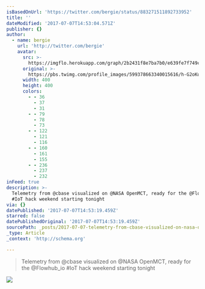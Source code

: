 ```yaml
---
isBasedOnUrl: 'https://twitter.com/bergie/status/883271511892733952'
title: ''
dateModified: '2017-07-07T14:53:04.571Z'
publisher: {}
author:
  - name: bergie
    url: 'http://twitter.com/bergie'
    avatar:
      src: >-
        https://imgflo.herokuapp.com/graph/2b2431f8e7ba7b0/e639fe7f749c085adab1e0a6a7ffb2e0/noop.jpg?input=https%3A%2F%2Fpbs.twimg.com%2Fprofile_images%2F599378663340015616%2Fh-G2oKu5_400x400.jpg
      original: >-
        https://pbs.twimg.com/profile_images/599378663340015616/h-G2oKu5_400x400.jpg
      width: 400
      height: 400
      colors:
        - - 36
          - 37
          - 31
        - - 79
          - 78
          - 73
        - - 122
          - 121
          - 116
        - - 160
          - 161
          - 155
        - - 236
          - 237
          - 232
inFeed: true
description: >-
  Telemetry from @cbase visualized on @NASA OpenMCT, ready for the @Flowhub_io
  #IoT hack weekend starting tonight
via: {}
datePublished: '2017-07-07T14:53:19.459Z'
starred: false
datePublishedOriginal: '2017-07-07T14:53:19.459Z'
sourcePath: _posts/2017-07-07-telemetry-from-cbase-visualized-on-nasa-openmct-ready-for.md
_type: Article
_context: 'http://schema.org'

---
```

> Telemetry from @cbase visualized on @NASA OpenMCT, ready for the @Flowhub\_io \#IoT hack weekend starting tonight

![](https://the-grid-user-content.s3-us-west-2.amazonaws.com/9e15734e-68ff-494d-80b4-c64724aeddae.png)